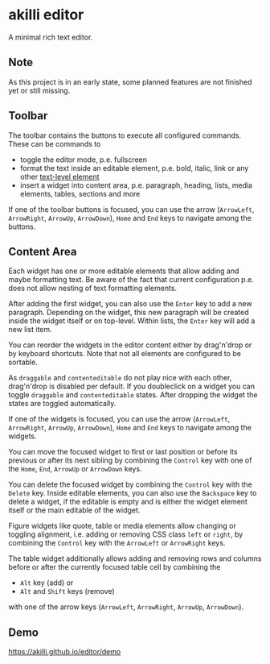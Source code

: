 # akilli editor

A minimal rich text editor.

## Note

As this project is in an early state, some planned features are not finished yet or still missing.

## Toolbar

The toolbar contains the buttons to execute all configured commands. These can be commands to

- toggle the editor mode, p.e. fullscreen
- format the text inside an editable element, p.e. bold, italic, link or any other [text-level element](https://html.spec.whatwg.org/multipage/text-level-semantics.html)
- insert a widget into content area, p.e. paragraph, heading, lists, media elements, tables, sections and more 

If one of the toolbar buttons is focused, you can use the arrow (`ArrowLeft`, `ArrowRight`, `ArrowUp`, `ArrowDown`), `Home` and `End` keys to navigate among the buttons.

## Content Area

Each widget has one or more editable elements that allow adding and maybe formatting text. Be aware of the fact that current configuration p.e. does not allow nesting of text formatting elements.

After adding the first widget, you can also use the `Enter` key to add a new paragraph. Depending on the widget, this new paragraph will be created inside the widget itself or on top-level. Within lists, the `Enter` key will add a new list item.

You can reorder the widgets in the editor content either by drag'n'drop or by keyboard shortcuts. Note that not all elements are configured to be sortable.

As `draggable` and `contenteditable` do not play nice with each other, drag'n'drop is disabled per default. If you doubleclick on a widget you can toggle `draggable` and `contenteditable` states. After dropping the widget the states are toggled automatically.

If one of the widgets is focused, you can use the arrow (`ArrowLeft`, `ArrowRight`, `ArrowUp`, `ArrowDown`), `Home` and `End` keys to navigate among the widgets.

You can move the focused widget to first or last position or before its previous or after its next sibling by combining the `Control` key with one of the `Home`, `End`, `ArrowUp` or `ArrowDown` keys.

You can delete the focused widget by combining the `Control` key with the `Delete` key. Inside editable elements, you can also use the `Backspace` key to delete a widget, if the editable is empty and is either the widget element itself or the main editable of the widget.

Figure widgets like quote, table or media elements allow changing or toggling alignment, i.e. adding or removing CSS class `left` or `right`, by combining the `Control` key with the `ArrowLeft` or `ArrowRight` keys.

The table widget additionally allows adding and removing rows and columns before or after the currently focused table cell by combining the

- `Alt` key (add) or
- `Alt` and `Shift` keys (remove)

with one of the arrow keys (`ArrowLeft`, `ArrowRight`, `ArrowUp`, `ArrowDown`).

## Demo

https://akilli.github.io/editor/demo
